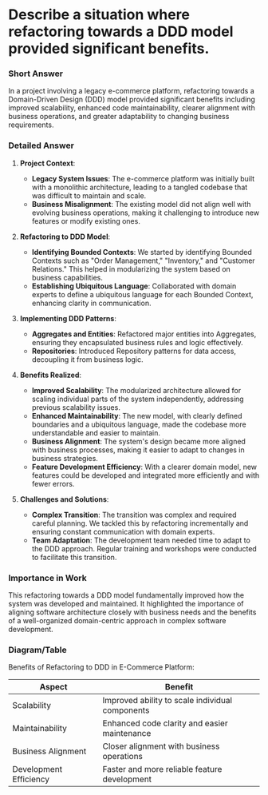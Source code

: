 # Describe a situation where refactoring towards a DDD model provided significant benefits.

### Short Answer
In a project involving a legacy e-commerce platform, refactoring towards a Domain-Driven Design (DDD) model provided significant benefits including improved scalability, enhanced code maintainability, clearer alignment with business operations, and greater adaptability to changing business requirements.

### Detailed Answer
1. **Project Context**:
    - **Legacy System Issues**: The e-commerce platform was initially built with a monolithic architecture, leading to a tangled codebase that was difficult to maintain and scale.
    - **Business Misalignment**: The existing model did not align well with evolving business operations, making it challenging to introduce new features or modify existing ones.

2. **Refactoring to DDD Model**:
    - **Identifying Bounded Contexts**: We started by identifying Bounded Contexts such as "Order Management," "Inventory," and "Customer Relations." This helped in modularizing the system based on business capabilities.
    - **Establishing Ubiquitous Language**: Collaborated with domain experts to define a ubiquitous language for each Bounded Context, enhancing clarity in communication.

3. **Implementing DDD Patterns**:
    - **Aggregates and Entities**: Refactored major entities into Aggregates, ensuring they encapsulated business rules and logic effectively.
    - **Repositories**: Introduced Repository patterns for data access, decoupling it from business logic.

4. **Benefits Realized**:
    - **Improved Scalability**: The modularized architecture allowed for scaling individual parts of the system independently, addressing previous scalability issues.
    - **Enhanced Maintainability**: The new model, with clearly defined boundaries and a ubiquitous language, made the codebase more understandable and easier to maintain.
    - **Business Alignment**: The system's design became more aligned with business processes, making it easier to adapt to changes in business strategies.
    - **Feature Development Efficiency**: With a clearer domain model, new features could be developed and integrated more efficiently and with fewer errors.

5. **Challenges and Solutions**:
    - **Complex Transition**: The transition was complex and required careful planning. We tackled this by refactoring incrementally and ensuring constant communication with domain experts.
    - **Team Adaptation**: The development team needed time to adapt to the DDD approach. Regular training and workshops were conducted to facilitate this transition.

### Importance in Work
This refactoring towards a DDD model fundamentally improved how the system was developed and maintained. It highlighted the importance of aligning software architecture closely with business needs and the benefits of a well-organized domain-centric approach in complex software development.

### Diagram/Table
Benefits of Refactoring to DDD in E-Commerce Platform:

| Aspect                 | Benefit                                    |
|------------------------|--------------------------------------------|
| Scalability            | Improved ability to scale individual components |
| Maintainability        | Enhanced code clarity and easier maintenance |
| Business Alignment     | Closer alignment with business operations  |
| Development Efficiency | Faster and more reliable feature development |